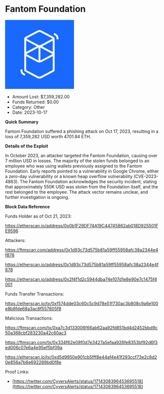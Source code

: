 # Fantom Foundation
![Fantom Foundation](/rektimages/Fantom-Foundation-Exploit.png)
- Amount Lost: $7,359,282.00
- Funds Returned: $0.00
- Category: Other
- Date: 2023-10-17

**Quick Summary**

Fantom Foundation suffered a phishing attack on Oct 17, 2023, resulting in a loss of 7,359,282 USD worth 4701.84 ETH.

  


 **Details of the Exploit**

In October 2023, an attacker targeted the Fantom Foundation, causing over 7 million USD in losses. The majority of the stolen funds belonged to an employee who was using wallets previously assigned to the Fantom Foundation. Early reports pointed to a vulnerability in Google Chrome, either a zero-day vulnerability or a known heap overflow vulnerability (CVE-2023-4863). The Fantom Foundation acknowledges the security incident, stating that approximately 550K USD was stolen from the Foundation itself, and the rest belonged to the employee. The attack vector remains unclear, and further investigation is ongoing.

  


 **Block Data Reference**

Funds Holder as of Oct 21, 2023:

https://etherscan.io/address/0x0b1F29DF74A19C44745862ab018D925501FE9596

  


Attackers:

https://ftmscan.com/address/0x1d93c73d575b81a59ff55958afc38a2344e4f878

https://etherscan.io/address/0x1d93c73d575b81a59ff55958afc38a2344e4f878

https://etherscan.io/address/0x2f4f1d2c5944dba74e107d1e8e90e7c1475f4001

  


Funds Transfer Transactions:

https://etherscan.io/tx/0xf574dde03c60c5c9d78e51f730ac3b808c9a6e100e8b8fde68a3ac8f557805f8

  


Malicious Transactions:

https://ftmscan.com/tx/0xa7c3d133006f66ab62aa92fd851bd4d2452bbd9c50a368cbf283230a42c60ac3

https://ftmscan.com/tx/0x334f62e08f0d7e3427a5efaa926fe8353bf92d6f3ed006c07e6a4e95ef5bf09a

https://etherscan.io/tx/0xd5d9950e901cb5fff8e44af4e41f293ccf73e2c8d20e856a7b6e692289bd0f8e


Proof Links:
- [https://twitter.com/CyversAlerts/status/1714308396453695518](https://twitter.com/CyversAlerts/status/1714308396453695518)


